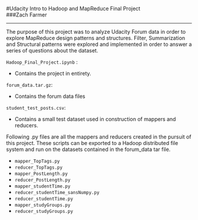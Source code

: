 #Udacity Intro to Hadoop and MapReduce Final Project   
###Zach Farmer  
**** 
The purpose of this project was to analyze Udacity Forum data in order to explore MapReduce design patterns and structures. Filter, Summarization and Structural patterns were explored and implemented in order to answer a series of questions about the dataset.    


`Hadoop_Final_Project.ipynb` :       
* Contains the project in entirety.    

`forum_data.tar.gz`:     
* Contains the forum data files      

`student_test_posts.csv`:     
* Contains a small test dataset used in construction of mappers and reducers.        

Following .py files are all the mappers and reducers created in the pursuit of this project. These scripts can be exported to a Hadoop distributed file system and run on the datasets contained in the forum_data tar file.  
* `mapper_TopTags.py`     
* `reducer_TopTags.py`     
* `mapper_PostLength.py`      
* `reducer_PostLength.py`      
* `mapper_studentTime.py`    
* `reducer_studentTime_sansNumpy.py`    
* `reducer_studentTime.py`     
* `mapper_studyGroups.py`    
* `reducer_studyGroups.py`     

